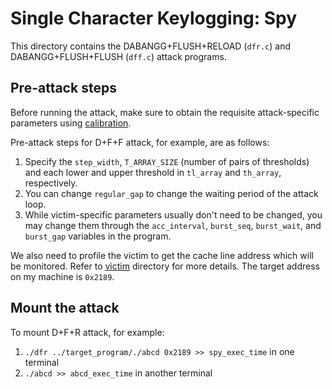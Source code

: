 # Single Character Keylogging: Spy

This directory contains the DABANGG+FLUSH+RELOAD (`dfr.c`) and DABANGG+FLUSH+FLUSH (`dff.c`) attack programs.

## Pre-attack steps

 Before running the attack, make sure to obtain the requisite attack-specific parameters using [calibration](../../calibration).

Pre-attack steps for D+F+F attack, for example, are as follows:

1. Specify the `step_width`, `T_ARRAY_SIZE` (number of pairs of thresholds) and each lower and upper threshold in `tl_array` and `th_array`, respectively. 
2. You can change `regular_gap` to change the waiting period of the attack loop.
3. While victim-specific parameters usually don't need to be changed, you may change them through the `acc_interval`, `burst_seq`, `burst_wait`, and `burst_gap` variables in the program. 

We also need to profile the victim to get the cache line address which will be monitored. Refer to [victim](../victim) directory for more details. The target address on my machine is `0x2189`.

## Mount the attack

To mount D+F+R attack, for example: 

1. `./dfr ../target_program/./abcd 0x2189 >> spy_exec_time` in one terminal
2. `./abcd >> abcd_exec_time` in another terminal
